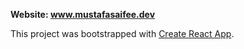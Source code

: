 __Website: www.mustafasaifee.dev__

This project was bootstrapped with [Create React App](https://github.com/facebook/create-react-app).


